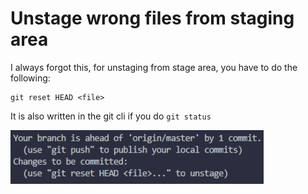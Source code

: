 # Unstage wrong files from staging area

I always forgot this, for unstaging from stage area,
you have to do the following:
```git
git reset HEAD <file>
```
It is also written in the git cli if you do `git status`

![unstage](/git/unstage.jpg)